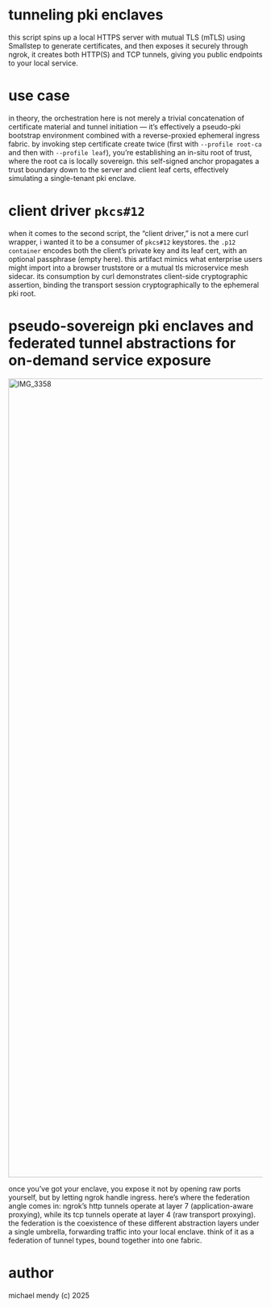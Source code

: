 # tunneling pki enclaves

this script spins up a local HTTPS server with mutual TLS (mTLS) using Smallstep to generate certificates, and then exposes it securely through ngrok, it creates both HTTP(S) and TCP tunnels, giving you public endpoints to your local service.

# use case 

in theory, the orchestration here is not merely a trivial concatenation of certificate material and tunnel initiation — it’s effectively a pseudo-pki bootstrap environment combined with a reverse-proxied ephemeral ingress fabric. by invoking step certificate create twice (first with `--profile root-ca` and then with `--profile leaf`), you’re establishing an in-situ root of trust, where the root ca is locally sovereign. this self-signed anchor propagates a trust boundary down to the server and client leaf certs, effectively simulating a single-tenant pki enclave.

# client driver `pkcs#12`

when it comes to the second script, the “client driver,” is not a mere curl wrapper, i wanted it to be a consumer of `pkcs#12` keystores. the `.p12 container` encodes both the client’s private key and its leaf cert, with an optional passphrase (empty here). this artifact mimics what enterprise users might import into a browser truststore or a mutual tls microservice mesh sidecar. its consumption by curl demonstrates client-side cryptographic assertion, binding the transport session cryptographically to the ephemeral pki root.  

# pseudo-sovereign pki enclaves and federated tunnel abstractions for on-demand service exposure

<img width="1983" height="1581" alt="IMG_3358" src="https://github.com/user-attachments/assets/144d5ebb-ab2c-4dbc-881a-fe89126ea9bc" />

once you’ve got your enclave, you expose it not by opening raw ports yourself, but by letting ngrok handle ingress. here’s where the federation angle comes in: ngrok’s http tunnels operate at layer 7 (application-aware proxying), while its tcp tunnels operate at layer 4 (raw transport proxying). the federation is the coexistence of these different abstraction layers under a single umbrella, forwarding traffic into your local enclave. think of it as a federation of tunnel types, bound together into one fabric.

# author
michael mendy (c) 2025
